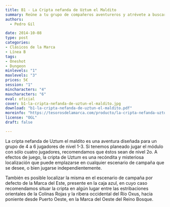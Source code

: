 ```yaml
---
title: B1 - La Cripta nefanda de Uztum el Maldito
summary: Reúne a tu grupo de compañeros aventureros y atrévete a buscar la mítica cripta de Uztum, allende las Colinas Rojas, más allá de Reino Bosque y la Marca del Este, para descubrir sus secretos y maravillas de antaño. ¿Podrás sobrevevivir para ver otro día?
authors:
  - Pedro Gil

date: 2014-10-08
type: post
categories:
- Clásicos de la Marca
- Línea B
tags:
- Oneshot
- Dungeon
minlevels: "1"
maxlevels: "3"
prices: 5€
session: "1"
mincharacters: "4"
maxcharacters: "6"
eval: oficial
cover: b1-la-cripta-nefanda-de-uztun-el-maldito.jpg
download: "b1-la-cripta-nefanda-de-uztun-el-maldito.pdf"
moreinfo: "https://tesorosdelamarca.com/producto/la-cripta-nefanda-uztum-maldito/"
license: "OGL"
draft: false

---
```


La cripta nefanda de Uztum el maldito es una aventura diseñada para un grupo de 4 a 6 jugadores de nivel 1-3. Si tenemos planeado jugar el módulo con sólo cuatro jugadores, recomendamos que éstos sean de nivel 2o. A efectos de juego, la cripta de Uztum es una recóndita y misteriosa localización que puede emplazarse en cualquier escenario de campaña que se desee, o bien jugarse independientemente.

También es posible localizar la misma en el escenario de campaña por defecto de la Marca del Este, presente en la caja azul, en cuyo caso recomendamos situar la cripta en algún lugar entre las estribaciones orientales de la Colinas Rojas y la ribera occidental del Río Oxus, hacia poniente desde Puerto Oeste, en la Marca del Oeste del Reino Bosque.
